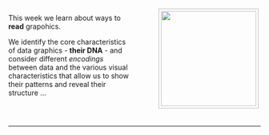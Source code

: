 <div style="float:right">
<!---img src="https://staff.city.ac.uk/~jad7/sg2047/pics/week02.preparation.jpg" width=190px style="border:1px #bbb solid; margin:4px; padding:4px; margin-left:4em" /--->
<img src="https://jsndyks.github.io/sg2047/img/week02.preparation.ALT.jpg" width=190 style="border:1px #bbb solid; margin:4px; padding:4px; margin-left:4em" />
</div>

This week we learn about ways to **read** grapohics.

We identify the core characteristics of data graphics - **their DNA** - and consider different _encodings_ between data and the various visual characteristics that allow us to show their patterns and reveal their structure …

<!---
**PREPARATION**<br/>
Please make sure you have completed the [Find a Graphic Task](https://moodle.city.ac.uk/mod/page/view.php?id=2381602) and have recorded your findings through the [Reporting](https://moodle.city.ac.uk/mod/assign/view.php?id=2381603) activity in preparation for this week.<br/>

You also need to complete the [Data Visualization Task Test](https://moodle.city.ac.uk/mod/url/view.php?id=2381604) - twice if possible, with different visualizations.

I will be using your work in this week's lecture so please try to _complete this activity **before Monday**_ ... so I can prepare!

--->

<div style="clear:both"/>

&nbsp;

---
